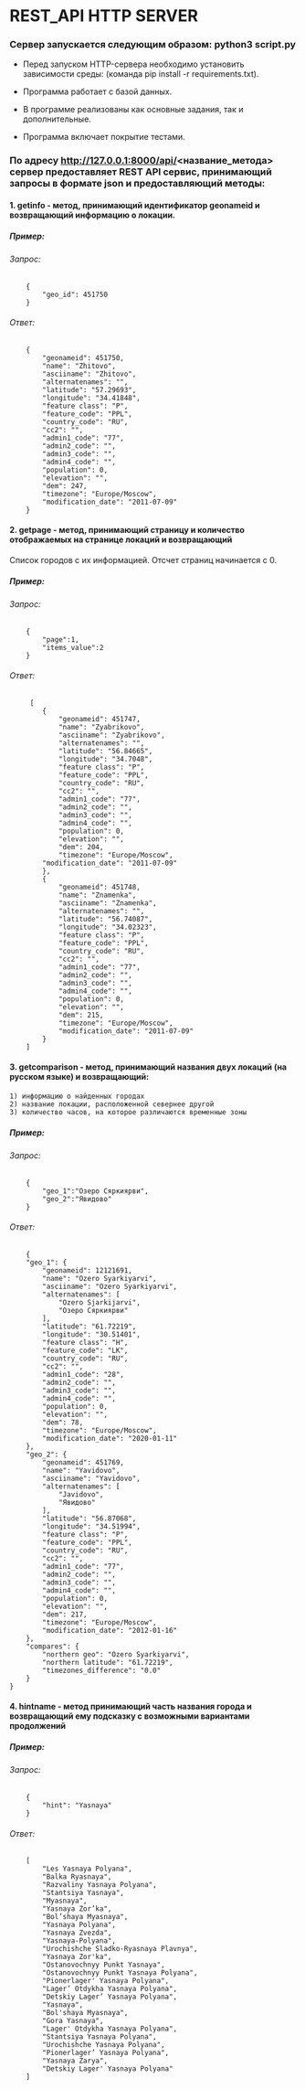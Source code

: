 # REST_API HTTP SERVER 

### Сервер запускается следующим образом: python3 script.py


* Перед запуском HTTP-сервера необходимо установить зависимости среды: (команда pip install -r requirements.txt).

* Программа работает с базой данных.

* В программе реализованы как основные задания, так и дополнительные.

* Программа включает покрытие тестами.

### По адресу http://127.0.0.1:8000/api/<название_метода> cервер предоставляет REST API сервис, принимающий запросы в формате json и предоставляющий методы:

#### 1. getinfo	- метод, принимающий идентификатор geonameid и возвращающий информацию о локации.

##### Пример:
 ######  Запрос:
	
        {
            "geo_id": 451750
        }
		
######   Ответ:
	
        {
            "geonameid": 451750,
            "name": "Zhitovo",
            "asciiname": "Zhitovo",
            "alternatenames": "",
            "latitude": "57.29693",
            "longitude": "34.41848",
            "feature class": "P",
            "feature_code": "PPL",
            "country_code": "RU",
            "cc2": "",
            "admin1_code": "77",
            "admin2_code": "",
            "admin3_code": "",
            "admin4_code": "",
            "population": 0,
            "elevation": "",
            "dem": 247,
            "timezone": "Europe/Moscow",
            "modification_date": "2011-07-09"
        }

#### 2. getpage - метод, принимающий страницу и количество отображаемых на странице локаций и возвращающий
 Cписок городов с их информацией. Отсчет страниц начинается с 0.

##### Пример:
###### Запрос:
	
        {
            "page":1,
            "items_value":2
        }

######   Ответ:
	
         [
            {
                "geonameid": 451747,
                "name": "Zyabrikovo",
                "asciiname": "Zyabrikovo",
                "alternatenames": "",
                "latitude": "56.84665",
                "longitude": "34.7048",
                "feature class": "P",
                "feature_code": "PPL",
                "country_code": "RU",
                "cc2": "",
                "admin1_code": "77",
                "admin2_code": "",
                "admin3_code": "",
                "admin4_code": "",
                "population": 0,
                "elevation": "",
                "dem": 204,
                "timezone": "Europe/Moscow",
            "modification_date": "2011-07-09"
            },
            {
                "geonameid": 451748,
                "name": "Znamenka",
                "asciiname": "Znamenka",
                "alternatenames": "",
                "latitude": "56.74087",
                "longitude": "34.02323",
                "feature class": "P",
                "feature_code": "PPL",
                "country_code": "RU",
                "cc2": "",
                "admin1_code": "77",
                "admin2_code": "",
                "admin3_code": "",
                "admin4_code": "",
                "population": 0,
                "elevation": "",
                "dem": 215,
                "timezone": "Europe/Moscow",
                "modification_date": "2011-07-09"
            }
        ]

#### 3. getcomparison - метод, принимающий названия двух локаций (на русском языке) и возвращающий:
    1) информацию о найденных городах
    2) название локации, расположенной севернее другой
    3) количество часов, на которое различаются временные зоны

##### Пример:
######  Запрос:
	
        {
            "geo_1":"Озеро Сяркиярви",
            "geo_2":"Явидово"
        }
		
######  Ответ:
	
        {
        "geo_1": {
            "geonameid": 12121691,
            "name": "Ozero Syarkiyarvi",
            "asciiname": "Ozero Syarkiyarvi",
            "alternatenames": [
                "Ozero Sjarkijarvi",
                "Озеро Сяркиярви"
            ],
            "latitude": "61.72219",
            "longitude": "30.51401",
            "feature class": "H",
            "feature_code": "LK",
            "country_code": "RU",
            "cc2": "",
            "admin1_code": "28",
            "admin2_code": "",
            "admin3_code": "",
            "admin4_code": "",
            "population": 0,
            "elevation": "",
            "dem": 78,
            "timezone": "Europe/Moscow",
            "modification_date": "2020-01-11"
        },
        "geo_2": {
            "geonameid": 451769,
            "name": "Yavidovo",
            "asciiname": "Yavidovo",
            "alternatenames": [
                "Javidovo",
                "Явидово"
            ],
            "latitude": "56.87068",
            "longitude": "34.51994",
            "feature class": "P",
            "feature_code": "PPL",
            "country_code": "RU",
            "cc2": "",
            "admin1_code": "77",
            "admin2_code": "",
            "admin3_code": "",
            "admin4_code": "",
            "population": 0,
            "elevation": "",
            "dem": 217,
            "timezone": "Europe/Moscow",
            "modification_date": "2012-01-16"
        },
        "compares": {
            "northern geo": "Ozero Syarkiyarvi",
            "northern latitude": "61.72219",
            "timezones_difference": "0.0"
        }
    }
	
#### 4. hintname - метод принимающий часть названия города и возвращающий ему подсказку с возможными вариантами продолжений

##### Пример:
######    Запрос:
	
        {
            "hint": "Yasnaya"
        }
		
   ###### Ответ:
	
        [
            "Les Yasnaya Polyana",
            "Balka Ryasnaya",
            "Razvaliny Yasnaya Polyana",
            "Stantsiya Yasnaya",
            "Myasnaya",
            "Yasnaya Zor’ka",
            "Bol’shaya Myasnaya",
            "Yasnaya Polyana",
            "Yasnaya Zvezda",
            "Yasnaya-Polyana",
            "Urochishche Sladko-Ryasnaya Plavnya",
            "Yasnaya Zor'ka",
            "Ostanovochnyy Punkt Yasnaya",
            "Ostanovochnyy Punkt Yasnaya Polyana",
            "Pionerlager' Yasnaya Polyana",
            "Lager’ Otdykha Yasnaya Polyana",
            "Detskiy Lager’ Yasnaya Polyana",
            "Yasnaya",
            "Bol'shaya Myasnaya",
            "Gora Yasnaya",
            "Lager' Otdykha Yasnaya Polyana",
            "Stantsiya Yasnaya Polyana",
            "Urochishche Yasnaya Polyana",
            "Pionerlager’ Yasnaya Polyana",
            "Yasnaya Zarya",
            "Detskiy Lager' Yasnaya Polyana"
        ]   

